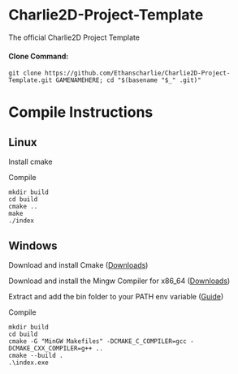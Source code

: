 # Charlie2D-Project-Template
The official Charlie2D Project Template

#### Clone Command:
```
git clone https://github.com/Ethanscharlie/Charlie2D-Project-Template.git GAMENAMEHERE; cd "$(basename "$_" .git)"
```

# Compile Instructions
## Linux
Install cmake

Compile
```
mkdir build
cd build
cmake ..
make
./index
```
## Windows
Download and install Cmake ([Downloads](https://cmake.org/download/))

Download and install the Mingw Compiler for 
x86_64 ([Downloads](https://github.com/niXman/mingw-builds-binaries/releases))

Extract and add the bin folder to your PATH env variable ([Guide](https://www.rose-hulman.edu/class/csse/resources/MinGW/installation.htm))

Compile
```
mkdir build
cd build
cmake -G "MinGW Makefiles" -DCMAKE_C_COMPILER=gcc -DCMAKE_CXX_COMPILER=g++ ..
cmake --build .
.\index.exe
```
